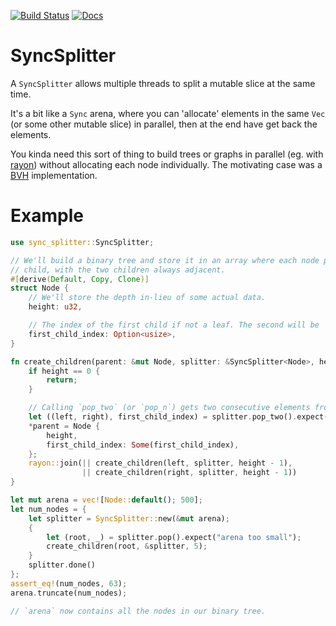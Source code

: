 [![Build Status](https://travis-ci.org/cristicbz/sync-splitter.svg?branch=master)](https://travis-ci.org/cristicbz/sync-splitter)
[![Docs](https://docs.rs/sync_splitter/badge.svg)](https://docs.rs/sync_splitter)

SyncSplitter
===

A `SyncSplitter` allows multiple threads to split a mutable slice at the same time.

It's a bit like a `Sync` arena, where you can 'allocate' elements in the same
`Vec` (or some other mutable slice) in parallel, then at the end have get back
the elements.

You kinda need this sort of thing to build trees or graphs in parallel (eg. with
[rayon](https://github.com/rayon-rs/rayon)) without allocating each node
individually. The motivating case was a
[BVH](https://en.wikipedia.org/wiki/Bounding_volume_hierarchy) implementation.


Example
===
```rust
use sync_splitter::SyncSplitter;

// We'll build a binary tree and store it in an array where each node points to its first,
// child, with the two children always adjacent.
#[derive(Default, Copy, Clone)]
struct Node {
    // We'll store the depth in-lieu of some actual data.
    height: u32,

    // The index of the first child if not a leaf. The second will be `first_child_index + 1`.
    first_child_index: Option<usize>,
}

fn create_children(parent: &mut Node, splitter: &SyncSplitter<Node>, height: u32) {
    if height == 0 {
        return;
    }

    // Calling `pop_two` (or `pop_n`) gets two consecutive elements from the original slice.
    let ((left, right), first_child_index) = splitter.pop_two().expect("arena too small");
    *parent = Node {
        height,
        first_child_index: Some(first_child_index),
    };
    rayon::join(|| create_children(left, splitter, height - 1),
                || create_children(right, splitter, height - 1))
}

let mut arena = vec![Node::default(); 500];
let num_nodes = {
    let splitter = SyncSplitter::new(&mut arena);
    {
        let (root, _) = splitter.pop().expect("arena too small");
        create_children(root, &splitter, 5);
    }
    splitter.done()
};
assert_eq!(num_nodes, 63);
arena.truncate(num_nodes);

// `arena` now contains all the nodes in our binary tree.

```
